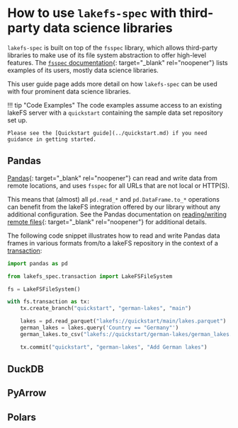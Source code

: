 # How to use `lakefs-spec` with third-party data science libraries

`lakefs-spec` is built on top of the `fsspec` library, which allows third-party libraries to make use of its file system abstraction to offer high-level features.
The [`fsspec` documentation](https://filesystem-spec.readthedocs.io/en/latest/#who-uses-fsspec){: target="_blank" rel="noopener"} lists examples of its users, mostly data science libraries.

This user guide page adds more detail on how `lakefs-spec` can be used with four prominent data science libraries.

!!! tip "Code Examples"
    The code examples assume access to an existing lakeFS server with a `quickstart` containing the sample data set repository set up.

    Please see the [Quickstart guide](../quickstart.md) if you need guidance in getting started.

## Pandas

[Pandas](https://pandas.pydata.org){: target="_blank" rel="noopener"} can read and write data from remote locations, and uses `fsspec` for all URLs that are not local or HTTP(S).

This means that (almost) all `pd.read_*` and `pd.DataFrame.to_*` operations can benefit from the lakeFS integration offered by our library without any additional configuration.
See the Pandas documentation on [reading/writing remote files](https://pandas.pydata.org/docs/user_guide/io.html#reading-writing-remote-files){: target="_blank" rel="noopener"} for additional details.

The following code snippet illustrates how to read and write Pandas data frames in various formats from/to a lakeFS repository in the context of a [transaction](transactions.md):

```python
import pandas as pd

from lakefs_spec.transaction import LakeFSFileSystem

fs = LakeFSFileSystem()

with fs.transaction as tx:
    tx.create_branch("quickstart", "german-lakes", "main")

    lakes = pd.read_parquet("lakefs://quickstart/main/lakes.parquet")
    german_lakes = lakes.query('Country == "Germany"')
    german_lakes.to_csv("lakefs://quickstart/german-lakes/german_lakes.csv")

    tx.commit("quickstart", "german-lakes", "Add German lakes")
```

## DuckDB

## PyArrow

## Polars
